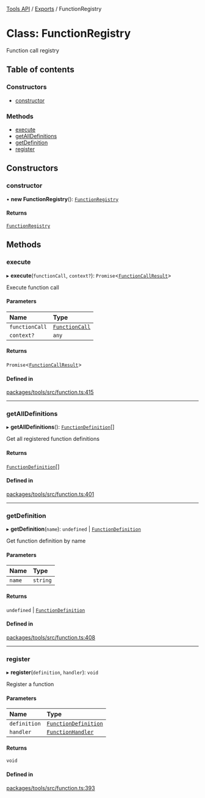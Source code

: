 [Tools API](../../) / [Exports](../modules) / FunctionRegistry

# Class: FunctionRegistry

Function call registry

## Table of contents

### Constructors

- [constructor](FunctionRegistry#constructor)

### Methods

- [execute](FunctionRegistry#execute)
- [getAllDefinitions](FunctionRegistry#getalldefinitions)
- [getDefinition](FunctionRegistry#getdefinition)
- [register](FunctionRegistry#register)

## Constructors

### constructor

• **new FunctionRegistry**(): [`FunctionRegistry`](FunctionRegistry)

#### Returns

[`FunctionRegistry`](FunctionRegistry)

## Methods

### execute

▸ **execute**(`functionCall`, `context?`): `Promise`\<[`FunctionCallResult`](../interfaces/FunctionCallResult)\>

Execute function call

#### Parameters

| Name | Type |
| :------ | :------ |
| `functionCall` | [`FunctionCall`](../interfaces/FunctionCall) |
| `context?` | `any` |

#### Returns

`Promise`\<[`FunctionCallResult`](../interfaces/FunctionCallResult)\>

#### Defined in

[packages/tools/src/function.ts:415](https://github.com/woojubb/robota/blob/67406abb83c9116fb1693a24e5876025b7fb3063/packages/tools/src/function.ts#L415)

___

### getAllDefinitions

▸ **getAllDefinitions**(): [`FunctionDefinition`](../interfaces/FunctionDefinition)[]

Get all registered function definitions

#### Returns

[`FunctionDefinition`](../interfaces/FunctionDefinition)[]

#### Defined in

[packages/tools/src/function.ts:401](https://github.com/woojubb/robota/blob/67406abb83c9116fb1693a24e5876025b7fb3063/packages/tools/src/function.ts#L401)

___

### getDefinition

▸ **getDefinition**(`name`): `undefined` \| [`FunctionDefinition`](../interfaces/FunctionDefinition)

Get function definition by name

#### Parameters

| Name | Type |
| :------ | :------ |
| `name` | `string` |

#### Returns

`undefined` \| [`FunctionDefinition`](../interfaces/FunctionDefinition)

#### Defined in

[packages/tools/src/function.ts:408](https://github.com/woojubb/robota/blob/67406abb83c9116fb1693a24e5876025b7fb3063/packages/tools/src/function.ts#L408)

___

### register

▸ **register**(`definition`, `handler`): `void`

Register a function

#### Parameters

| Name | Type |
| :------ | :------ |
| `definition` | [`FunctionDefinition`](../interfaces/FunctionDefinition) |
| `handler` | [`FunctionHandler`](../modules#functionhandler) |

#### Returns

`void`

#### Defined in

[packages/tools/src/function.ts:393](https://github.com/woojubb/robota/blob/67406abb83c9116fb1693a24e5876025b7fb3063/packages/tools/src/function.ts#L393)
